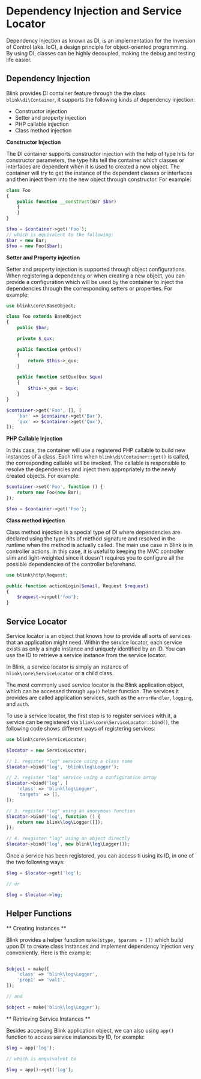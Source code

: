Dependency Injection and Service Locator
========================================

Dependency Injection as known as DI, is an implementation for the Inversion of Control (aka. IoC), a design
principle for object-oriented programming. By using DI, classes can be highly decoupled, making the debug and
testing life easier.


Dependency Injection
--------------------

Blink provides DI container feature through the the class `blink\di\Container`, it supports the following kinds of
dependency injection:

* Constructor injection
* Setter and property injection
* PHP callable injection
* Class method injection

**Constructor Injection**

The DI container supports constructor injection with the help of type hits for constructor parameters, the type hits
tell the container which classes or interfaces are dependent when it is used to created a new object. The container
will try to get the instance of the dependent classes or interfaces and then inject them into the new object through
constructor. For example:

```php
class Foo
{
    public function __construct(Bar $bar)
    {
    }
}

$foo = $container->get('Foo');
// which is equivalent to the following:
$bar = new Bar;
$foo = new Foo($bar);
```

**Setter and Property injection**

Setter and property injection is supported through object configurations. When registering a dependency or when creating
a new object, you can provide a configuration which will be used by the container to inject the dependencies through
the corresponding setters or properties. For example:

```php
use blink\core\BaseObject;

class Foo extends BaseObject
{
    public $bar;

    private $_qux;

    public function getQux()
    {
        return $this->_qux;
    }

    public function setQux(Qux $qux)
    {
        $this->_qux = $qux;
    }
}

$container->get('Foo', [], [
    'bar' => $container->get('Bar'),
    'qux' => $container->get('Qux'),
]);

```

**PHP Callable Injection**

In this case, the container will use a registered PHP callable to build new instances of a class. Each time when
`blink\di\Container::get()` is called, the corresponding callable will be invoked. The callable is responsible to
resolve the dependencies and inject them appropriately to the newly created objects. For example:

```php
$container->set('Foo', function () {
    return new Foo(new Bar);
});

$foo = $container->get('Foo');
```

**Class method injection**

Class method injection is a special type of DI where dependencies are declared using the type hits of method signature
and resolved in the runtime when the method is actually called. The main use case in Blink is in controller actions.
In this case, it is useful to keeping the MVC controller slim and light-weighted since it doesn't requires you to configure
all the possible dependencies of the controller beforehand.

```php
use blink\http\Request;

public function actionLogin($email, Request $request)
{
    $request->input('foo');
}
```


Service Locator
---------------

Service locator is an object that knows how to provide all sorts of services that an application might need. Within the
service locator, each service exists as only a single instance and uniquely identified by an ID. You can use the ID to
retrieve a service instance from the service locator.

In Blink, a service locator is simply an instance of `blink\core\ServiceLocator` or a child class. 

The most commonly used service locator is the Blink application object, which can be accessed through `app()` helper 
function. The services it provides are called application services, such as the `errorHandler`, `logging`, and `auth`. 

To use a service locator, the first step is to register services with it, a service can be registered via
`blink\core\ServiceLocator::bind()`, the following code shows different ways of registering services:


```php
use blink\core\ServiceLocator;

$locator = new ServiceLocator;

// 1. register "log" service using a class name
$locator->bind('log', 'blink\log\Logger');

// 2. register "log" service using a configuration array
$locator->bind('log', [
    'class' => 'blink\log\Logger',
    'targets' => [],
]);

// 3. register "log" using an anonymous function
$locator->bind('log', function () {
    return new blink\log\Logger([]);
});

// 4. resgister "log" using an object directly
$locator->bind('log', new blink\log\Logger());

```

Once a service has been registered, you can access ti using its ID, in one of the two following ways:

```php
$log = $locator->get('log');

// or

$log = $locator->log;
```

Helper Functions
----------------

** Creating Instances **

Blink provides a helper function `make($type, $params = [])` which build upon DI to create class instances and implement
dependency injection very conveniently. Here is the example:


```php

$object = make([
    'class' => 'blink\log\Logger',
    'prop1' => 'val1',
]);

// and

$object = make('blink\log\Logger');

```

** Retrieving Service Instances **

Besides accessing Blink application object, we can also using `app()` function to access service instances by ID,
for example:

```php
$log = app('log');

// which is enquivalent to

$log = app()->get('log');

```
